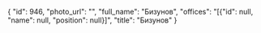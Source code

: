 {
    "id": 946,
    "photo_url": "",
    "full_name": "Бизунов",
    "offices": "[{\"id\": null, \"name\": null, \"position\": null}]",
    "title": "Бизунов"
}